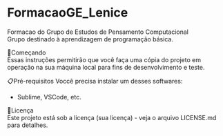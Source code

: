 # FormacaoGE_Lenice
Formacao do Grupo de Estudos de Pensamento Computacional<br>
Grupo destinado à aprendizagem  de programação básica.

🚀Começando<br>
Essas instruções permitirão que você faça uma cópia do projeto em operação na sua máquina local para fins de desenvolvimento e teste.


📋Pré-requisitos
Voccê precisa instalar um desses softwares:
* Sublime, VSCode, etc.


📄Licença<br>
Este projeto está sob a licença (sua licença) - veja o arquivo LICENSE.md para detalhes.
